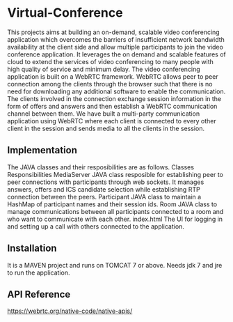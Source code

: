 # Virtual-Conference
This projects aims at building an on-demand, scalable video conferencing application which overcomes the barriers of
insufficient network bandwidth availability at the client side and allow multiple participants to join the video conference
application. It leverages the on demand and scalable features of cloud to extend the services of video conferencing to many
people with high quality of service and minimum delay. The video conferencing application is built on a WebRTC
framework. WebRTC allows peer to peer connection among the clients through the browser such that there is no need
for downloading any additional software to enable the communication. The clients involved in the connection exchange
session information in the form of offers and answers and then establish a WebRTC communication channel between them.
We have built a multi-party communication application using WebRTC where each client is connected to every other client
in the session and sends media to all the clients in the session.

## Implementation

The JAVA classes and their resposibilities are as follows.
Classes                  Responsibilities
MediaServer              JAVA class resposible for establishing peer to peer connections with participants 
                         through web sockets. It manages answers, offers and ICS candidate selection while 
                         establishing RTP connection between the peers.
Participant              JAVA class to maintain a HashMap of participant names and their session ids.
Room                     JAVA class to manage communications between all participants connected to a room
                         and who want to communicate with each other.
index.html               The UI for logging in and setting up a call with others connected to the application.
                         
## Installation

It is a MAVEN project and runs on TOMCAT 7 or above. Needs jdk 7 and jre to run the application.

## API Reference

https://webrtc.org/native-code/native-apis/


